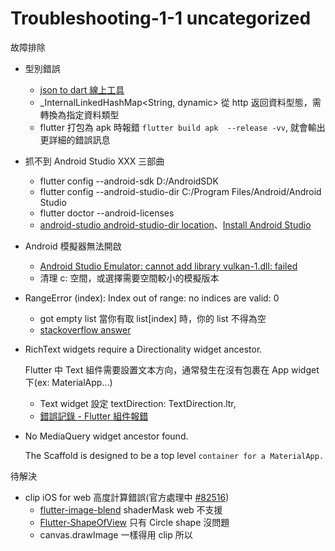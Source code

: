 # Troubleshooting-1-1 uncategorized

故障排除

- 型別錯誤
  - [json to dart 線上工具](https://javiercbk.github.io/json_to_dart/)
  - _InternalLinkedHashMap<String, dynamic> 從 http 返回資料型態，需轉換為指定資料類型
  - flutter 打包為 apk 時報錯  `flutter build apk  --release -vv`, 就會輸出更詳細的錯誤訊息

- 抓不到 Android Studio XXX 三部曲
  - flutter config --android-sdk D:/AndroidSDK
  - flutter config --android-studio-dir C:/Program Files/Android/Android Studio
  - flutter doctor --android-licenses
  - [android-studio android-studio-dir location](https://stackoverflow.com/questions/66170639/android-studio-android-studio-dir-location)、[Install Android Studio](https://docs.flutter.dev/get-started/install/windows#install-android-studio)
- Android 模擬器無法開啟
  - [Android Studio Emulator: cannot add library vulkan-1.dll: failed](https://stackoverflow.com/questions/65696048/android-studio-emulator-cannot-add-library-vulkan-1-dll-failed)
  - 清理 c: 空間，或選擇需要空間較小的模擬版本
- RangeError (index): Index out of range: no indices are valid: 0
  - got empty list 當你有取 list[index] 時，你的 list 不得為空
  - [stackoverflow answer](https://stackoverflow.com/questions/61027296/rangeerror-index-index-out-of-range-no-indices-are-valid-0)

- RichText widgets require a Directionality widget ancestor.

  Flutter 中 Text 組件需要設置文本方向，通常發生在沒有包裹在 App widget 下(ex: MaterialApp...)
    - Text widget 設定 textDirection: TextDirection.ltr,
    - [錯誤記錄 - Flutter 組件報錯](https://blog.csdn.net/shulianghan/article/details/115262342)

- No MediaQuery widget ancestor found.

  The Scaffold is designed to be a top level `container for a MaterialApp.`


待解決

- clip iOS for web 高度計算錯誤(官方處理中 [#82516](https://github.com/flutter/flutter/issues/82516))
  - [flutter-image-blend](https://github.com/ryoheinagao/flutter-image-blend/blob/master/lib/main.dart) shaderMask web 不支援
  - [Flutter-ShapeOfView](https://github.com/florent37/Flutter-ShapeOfView) 只有 Circle shape 沒問題
  - canvas.drawImage 一樣得用 clip 所以
